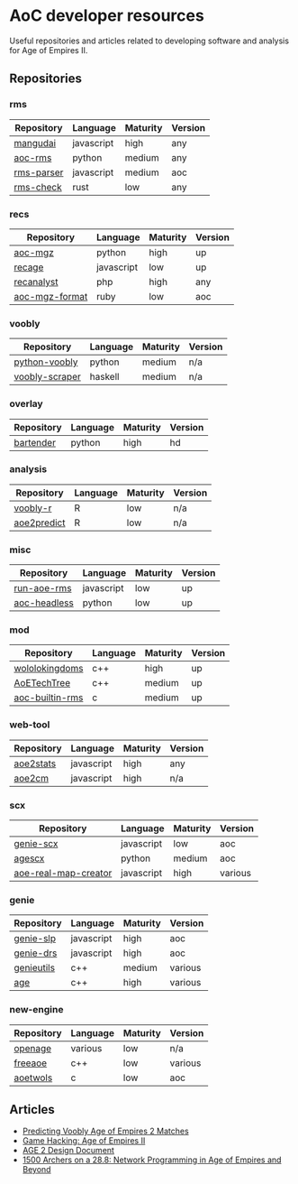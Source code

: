 # AoC developer resources
Useful repositories and articles related to developing software and analysis for Age of Empires II.
## Repositories
### rms
| Repository | Language | Maturity | Version |
| --- | --- | --- | --- |
| [mangudai](https://github.com/mangudai/mangudai) | javascript | high | any |
| [aoc-rms](https://github.com/happyleavesaoc/aoc-rms) | python | medium | any |
| [rms-parser](https://gist.github.com/goto-bus-stop/cb59e5f0ae03ec12c3800f120c16eef3) | javascript | medium | aoc |
| [rms-check](https://github.com/goto-bus-stop/rms-check) | rust | low | any |
### recs
| Repository | Language | Maturity | Version |
| --- | --- | --- | --- |
| [aoc-mgz](https://github.com/happyleavesaoc/aoc-mgz) | python | high | up |
| [recage](https://github.com/goto-bus-stop/recage) | javascript | low | up |
| [recanalyst](https://github.com/goto-bus-stop/recanalyst) | php | high | any |
| [aoc-mgz-format](https://github.com/stefan-kolb/aoc-mgx-format) | ruby | low | aoc |
### voobly
| Repository | Language | Maturity | Version |
| --- | --- | --- | --- |
| [python-voobly](https://github.com/happyleavesaoc/python-voobly) | python | medium | n/a |
| [voobly-scraper](https://github.com/bowswung/voobly-scraper) | haskell | medium | n/a |
### overlay
| Repository | Language | Maturity | Version |
| --- | --- | --- | --- |
| [bartender](https://github.com/IamFlea/bartender) | python | high | hd |
### analysis
| Repository | Language | Maturity | Version |
| --- | --- | --- | --- |
| [voobly-r](https://github.com/bowswung/voobly-r) | R | low | n/a |
| [aoe2predict](https://github.com/Macuyiko/aoe2predict) | R | low | n/a |
### misc
| Repository | Language | Maturity | Version |
| --- | --- | --- | --- |
| [run-aoe-rms](https://github.com/goto-bus-stop/run-aoe-rms) | javascript | low | up |
| [aoc-headless](https://github.com/happyleavesaoc/aoc-headless) | python | low | up |
### mod
| Repository | Language | Maturity | Version |
| --- | --- | --- | --- |
| [wololokingdoms](https://github.com/Jineapple/WololoKingdoms) | c++ | high | up |
| [AoETechTree](https://github.com/Janworks/AoETechTree) | c++ | medium | up |
| [aoc-builtin-rms](https://github.com/siegeengineers/aoc-builtin-rms) | c | medium | up |
### web-tool
| Repository | Language | Maturity | Version |
| --- | --- | --- | --- |
| [aoe2stats](https://github.com/aocpip/aoe2stats) | javascript | high | any |
| [aoe2cm](https://github.com/aocpip/aoe2cm) | javascript | high | n/a |
### scx
| Repository | Language | Maturity | Version |
| --- | --- | --- | --- |
| [genie-scx](https://github.com/goto-bus-stop/genie-scx) | javascript | low | aoc |
| [agescx](https://github.com/dderevjanik/agescx) | python | medium | aoc |
| [aoe-real-map-creator](https://github.com/peterolson/AOE2-Real-Map-Creator) | javascript | high | various |
### genie
| Repository | Language | Maturity | Version |
| --- | --- | --- | --- |
| [genie-slp](https://github.com/goto-bus-stop/genie-slp) | javascript | high | aoc |
| [genie-drs](https://github.com/goto-bus-stop/genie-drs) | javascript | high | aoc |
| [genieutils](https://github.com/sandsmark/genieutils) | c++ | medium | various |
| [age](https://github.com/sandsmark/AGE) | c++ | high | various |
### new-engine
| Repository | Language | Maturity | Version |
| --- | --- | --- | --- |
| [openage](https://github.com/SFTtech/openage) | various | low | n/a |
| [freeaoe](https://github.com/sandsmark/freeaoe) | c++ | low | various |
| [aoetwols](https://github.com/aap/aoetwols) | c | low | aoc |
## Articles
- [Predicting Voobly Age of Empires 2 Matches](http://blog.macuyiko.com/post/2018/predicting-voobly-age-of-empires-2-matches.html)
- [Game Hacking: Age of Empires II](http://www.codereversing.com/blog/archives/38)
- [AGE 2 Design Document](https://www.scribd.com/document/318886164/AGE-2-Design-Document)
- [1500 Archers on a 28.8: Network Programming in Age of Empires and Beyond](https://www.gamasutra.com/view/feature/131503/1500_archers_on_a_288_network_.php)

